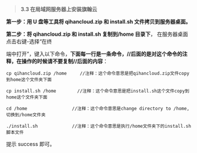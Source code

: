 > **3.3 在局域网服务器上安装旗翰云**

**第一步：用 U 盘等工具将 qihancloud.zip 和 install.sh 文件拷贝到服务器桌面。**

**第二步：将 qihancloud.zip 和 install.sh 复制到/home 目录下**， 在服务器桌面点击右键-选择“在终

端中打开”，键入以下命令，**下面每一行是一条命令，//后面的是对这个命令的注释，在操作的时候请不要复制//后面的内容**：

```
cp qihancloud.zip /home     //注释：这个命令意思是把qihancloud.zip文件copy到home这个文件夹下面
```

```
cp install.sh /home        //注释：这个命令意思是把install.sh这个文件copy到home这个文件夹下面
```

```
cd /home                 //注释：这个命令意思是change directory to /home,切换到/home文件夹
```

```
./install.sh             //注释：这个命令意思是执行/home文件夹下的install.sh脚本文件
```

提示 success 即可。


